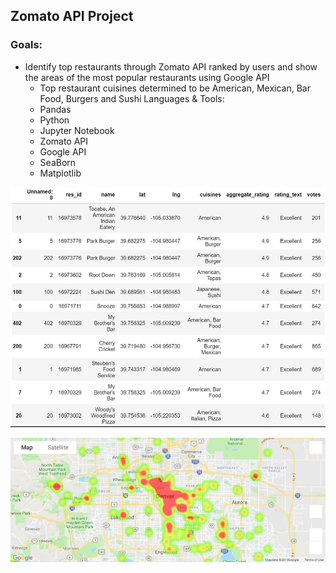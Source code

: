 ## Zomato API Project

### Goals:
- Identify top restaurants through Zomato API ranked by users and show the areas of the most popular restaurants using Google API
  - Top restaurant cuisines determined to be American, Mexican, Bar Food, Burgers and Sushi
Languages & Tools:
  - Pandas
  - Python
  - Jupyter Notebook
  - Zomato API
  - Google API
  - SeaBorn
  - Matplotlib
    
![](ReadMe_Images/Top_Ten.JPG)

![](ReadMe_Images/HeatMap.jpg)
